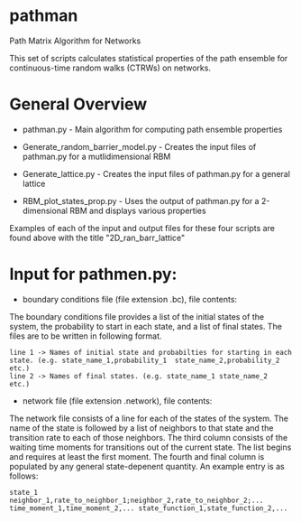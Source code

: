# pathman
Path Matrix Algorithm for Networks

This set of scripts calculates statistical properties of the path ensemble for continuous-time random walks (CTRWs) on networks. 

# General Overview
* pathman.py                       - Main algorithm for computing path ensemble properties
*  Generate_random_barrier_model.py - Creates the input files of pathman.py for a mutlidimensional RBM

* Generate_lattice.py              - Creates the input files of pathman.py for a general lattice

* RBM_plot_states_prop.py          - Uses the output of pathman.py for a 2-dimensional RBM and displays various properties

Examples of each of the input and output files for these four scripts are found above with the title "2D_ran_barr_lattice" 
# Input for pathmen.py:

* boundary conditions file (file extension .bc), file contents:
  
The boundary conditions file provides a list of the initial states of the system, the probability to start in each state, and a list of final states. The files are to be written in following format.

    line 1 -> Names of initial state and probabilties for starting in each state. (e.g. state_name_1,probability_1  state_name_2,probability_2  etc.)
    line 2 -> Names of final states. (e.g. state_name_1 state_name_2  etc.)

* network file (file extension  .network), file contents:

The network file consists of a line for each of the states of the system. 
The name of the state is followed by a list of neighbors to that state and 
the transition rate to each of those neighbors. The third column consists of the
waiting time moments for transitions out of the current state. The list begins and
requires at least the first moment. The fourth and final column is populated by any 
general state-depenent quantity. An example entry is as follows:

    state_1 neighbor_1,rate_to_neighbor_1;neighbor_2,rate_to_neighbor_2;... time_moment_1,time_moment_2,... state_function_1,state_function_2,...
    

    
  


